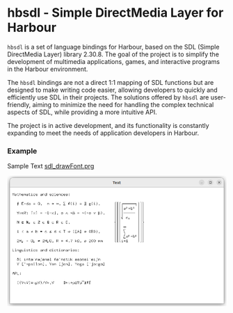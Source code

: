 # hbsdl - Simple DirectMedia Layer for Harbour

`hbsdl` is a set of language bindings for Harbour, based on the SDL (Simple DirectMedia Layer) library 2.30.8. The goal of the project is to simplify the development
of multimedia applications, games, and interactive programs in the Harbour environment.

The `hbsdl` bindings are not a direct 1:1 mapping of SDL functions but are designed to make writing code easier, allowing developers to quickly and efficiently
use SDL in their projects. The solutions offered by `hbsdl` are user-friendly, aiming to minimize the need for handling the complex technical aspects of SDL,
while providing a more intuitive API.

The project is in active development, and its functionality is constantly expanding to meet the needs of application developers in Harbour.

### Example

Sample Text [sdl_drawFont.prg](tests/sdl_drawFont.prg)

![sdl_drawFont](docs/assets/img/sdl_drawFont.png)
